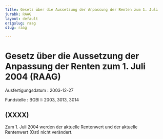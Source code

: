 ```yaml
---
Title: Gesetz über die Aussetzung der Anpassung der Renten zum 1. Juli 2004
jurabk: RAAG
layout: default
origslug: raag
slug: raag

---
```


# Gesetz über die Aussetzung der Anpassung der Renten zum 1. Juli 2004 (RAAG)

Ausfertigungsdatum
:   2003-12-27

Fundstelle
:   BGBl I: 2003, 3013, 3014

## (XXXX)

Zum 1. Juli 2004 werden der aktuelle Rentenwert und der aktuelle
Rentenwert (Ost) nicht verändert.


